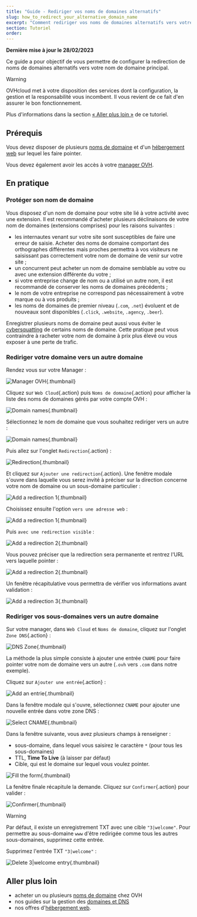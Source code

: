 ```yaml
---
title: "Guide - Rediriger vos noms de domaines alternatifs"
slug: how_to_redirect_your_alternative_domain_name
excerpt: "Comment rediriger vos noms de domaines alternatifs vers votre nom de domaine principal"
section: Tutoriel
order: 
---
```


**Dernière mise à jour le 28/02/2023**

Ce guide a pour objectif de vous permettre de configurer la redirection de noms de domaines alternatifs vers votre nom de domaine principal.

> [!warning]
>
> OVHcloud met à votre disposition des services dont la configuration, la gestion et la responsabilité vous incombent. Il vous revient de ce fait d'en assurer le bon fonctionnement.
> 
> Plus d'informations dans la section [« Aller plus loin »](#go-further) de ce tutoriel.
>

## Prérequis

Vous devez disposer de plusieurs [noms de domaine](https://www.ovhcloud.com/fr/domains/) et d'un [hébergement web](https://www.ovhcloud.com/fr/web-hosting/) sur lequel les faire pointer.

Vous devez également avoir les accès à votre [manager OVH](https://www.ovh.com/manager/).

## En pratique

### Protéger son nom de domaine 

Vous disposez d'un nom de domaine pour votre site lié à votre activité avec une extension. Il est recommandé d'acheter plusieurs déclinaisons de votre nom de domaines (extensions comprises) pour les raisons suivantes :

- les internautes venant sur votre site sont susceptibles de faire une erreur de saisie. Acheter des noms de domaine comportant des orthographes différentes mais proches permettra à vos visiteurs ne saisissant pas correctement votre nom de domaine de venir sur votre site ;
- un concurrent peut acheter un nom de domaine semblable au votre ou avec une extension différente du votre ;
- si votre entreprise change de nom ou a utilisé un autre nom, il est recommandé de conserver les noms de domaines précédents ;
- le nom de votre entreprise ne correspond pas nécessairement à votre marque ou à vos produits ;
- les noms de domaines de premier niveau (`.com`, `.net`) évoluent et de nouveaux sont disponibles (`.click`, `.website`, `.agency`, `.beer`).

Enregistrer plusieurs noms de domaine peut aussi vous éviter le [cybersquatting](https://fr.wikipedia.org/wiki/Cybersquattage) de certains noms de domaine. Cette pratique peut vous contraindre à racheter votre nom de domaine à prix plus élevé ou vous exposer à une perte de trafic.

### Rediriger votre domaine vers un autre domaine

Rendez vous sur votre Manager :

![Manager OVH](images/how_to_redirect_your_alternative_domain_name_1.png){.thumbnail}

Cliquez sur `Web Cloud`{.action} puis `Noms de domaine`{.action} pour afficher la liste des noms de domaines gérés par votre compte OVH :

![Domain names](images/how_to_redirect_your_alternative_domain_name_2.png){.thumbnail}

Sélectionnez le nom de domaine que vous souhaitez rediriger vers un autre :

![Domain names](images/how_to_redirect_your_alternative_domain_name_3.png){.thumbnail}

Puis allez sur l'onglet `Redirection`{.action} :

![Redirection](images/how_to_redirect_your_alternative_domain_name_4.png){.thumbnail}

Et cliquez sur `Ajouter une redirection`{.action}. Une fenêtre modale s'ouvre dans laquelle vous serez invité à préciser sur la direction concerne votre nom de domaine ou un sous-domaine particulier :

![Add a redirection 1](images/how_to_redirect_your_alternative_domain_name_5.png){.thumbnail}

Choisissez ensuite l'option `vers une adresse web` :

![Add a redirection 1](images/how_to_redirect_your_alternative_domain_name_6.png){.thumbnail}

Puis `avec une redirection visible` :

![Add a redirection 2](images/how_to_redirect_your_alternative_domain_name_7.png){.thumbnail}

Vous pouvez préciser que la redirection sera permanente et rentrez l'URL vers laquelle pointer :

![Add a redirection 2](images/how_to_redirect_your_alternative_domain_name_8.png){.thumbnail}

Un fenêtre récapitulative vous permettra de vérifier vos informations avant validation :

![Add a redirection 3](images/how_to_redirect_your_alternative_domain_name_9.png){.thumbnail}

### Rediriger vos sous-domaines vers un autre domaine

Sur votre manager, dans `Web Cloud` et `Noms de domaine`, cliquez sur l'onglet `Zone DNS`{.action} :

![DNS Zone](images/how_to_redirect_your_alternative_domain_name_10.png){.thumbnail}

La méthode la plus simple consiste à ajouter une entrée `CNAME` pour faire pointer votre nom de domaine vers un autre (`.ovh` vers `.com` dans notre exemple).

Cliquez sur `Ajouter une entrée`{.action} :

![Add an entrie](images/how_to_redirect_your_alternative_domain_name_11.png){.thumbnail}

Dans la fenêtre modale qui s'ouvre, sélectionnez `CNAME` pour ajouter une nouvelle entrée dans votre zone DNS :

![Select CNAME](images/how_to_redirect_your_alternative_domain_name_12.png){.thumbnail}

Dans la fenêtre suivante, vous avez plusieurs champs à renseigner :

- sous-domaine, dans lequel vous saisirez le caractère `*` (pour tous les sous-domaines)
- TTL, **Time To Live** (à laisser par défaut)
- Cible, qui est le domaine sur lequel vous voulez pointer.

![Fill the form](images/how_to_redirect_your_alternative_domain_name_13.png){.thumbnail}

La fenêtre finale récapitule la demande. Cliquez sur `Confirmer`{.action} pour valider :

![Confirmer](images/how_to_redirect_your_alternative_domain_name_14.png){.thumbnail}

> [!warning]
>
> Par défaut, il existe un enregistrement TXT avec une cible `"3|welcome"`.
> Pour permettre au sous-domaine `www` d'être redirigée comme tous les autres sous-domaines, supprimez cette entrée.
>

Supprimez l'entrée TXT `"3|welcome"` :

![Delete 3|welcome entry](images/how_to_redirect_your_alternative_domain_name_15.png){.thumbnail}

## Aller plus loin<a name="go-further"></a>

- acheter un ou plusieurs [noms de domaine](https://www.ovhcloud.com/en-gb/domains/) chez OVH
- nos guides sur la gestion des [domaines et DNS](https://docs.ovh.com/gb/en/domains/)
- nos offres d'[hébergement web](https://www.ovhcloud.com/en-gb/web-hosting/).